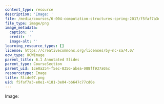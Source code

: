 ```yaml
---
content_type: resource
description: 'Image: '
file: /media/courses/6-004-computation-structures-spring-2017/f5faf7a3e0e141813e04bb647c77cd0e_Slide07.png
file_type: image/png
image_metadata:
  caption: ''
  credit: ''
  image-alt: ''
learning_resource_types: []
license: https://creativecommons.org/licenses/by-nc-sa/4.0/
ocw_type: OCWImage
parent_title: 6.1 Annotated Slides
parent_type: CourseSection
parent_uid: 1ce0a254-f5ec-8356-abea-088ff937a0ac
resourcetype: Image
title: Slide07.png
uid: f5faf7a3-e0e1-4181-3e04-bb647c77cd0e
---
```

Image: 